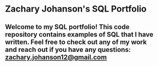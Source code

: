 # Zachary Johanson's SQL Portfolio

## Welcome to my SQL portfolio! This code repository contains examples of SQL that I have written. Feel free to check out any of my work and reach out if you have any questions: zachary.johanson12@gmail.com
